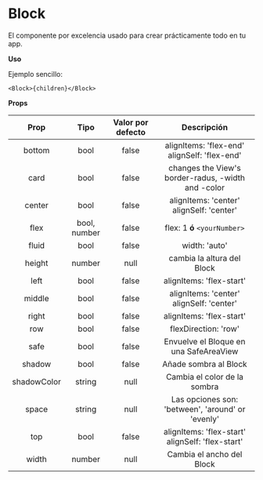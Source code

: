 # Block

El componente por excelencia usado para crear prácticamente todo en tu app.

**Uso**

Ejemplo sencillo:

```
<Block>{children}</Block>
```

**Props**

|    Prop     |     Tipo     | Valor por defecto |                    Descripción                     |
| :---------: | :----------: | :---------------: | :------------------------------------------------: |
|   bottom    |     bool     |       false       |    alignItems: 'flex-end' alignSelf: 'flex-end'    |
|    card     |     bool     |       false       | changes the View's border-radus, -width and -color |
|   center    |     bool     |       false       |      alignItems: 'center' alignSelf: 'center'      |
|    flex     | bool, number |       false       |             flex: 1 **ó** `<yourNumber>`             |
|    fluid    |     bool     |       false       |                   width: 'auto'                    |
|   height    |    number    |       null        |             cambia la altura del Block             |
|    left     |     bool     |       false       |              alignItems: 'flex-start'              |
|   middle    |     bool     |       false       |      alignItems: 'center' alignSelf: 'center'      |
|    right    |     bool     |       false       |              alignItems: 'flex-start'              |
|     row     |     bool     |       false       |                flexDirection: 'row'                |
|    safe     |     bool     |       false       |       Envuelve el Bloque en una SafeAreaView       |
|   shadow    |     bool     |       false       |               Añade sombra al Block                |
| shadowColor |    string    |       null        |            Cambia el color de la sombra            |
|    space    |    string    |       null        | Las opciones son: 'between', 'around' or 'evenly'  |
|     top     |     bool     |       false       |  alignItems: 'flex-start' alignSelf: 'flex-start'  |
|    width    |    number    |       null        |             Cambia el ancho del Block              |
